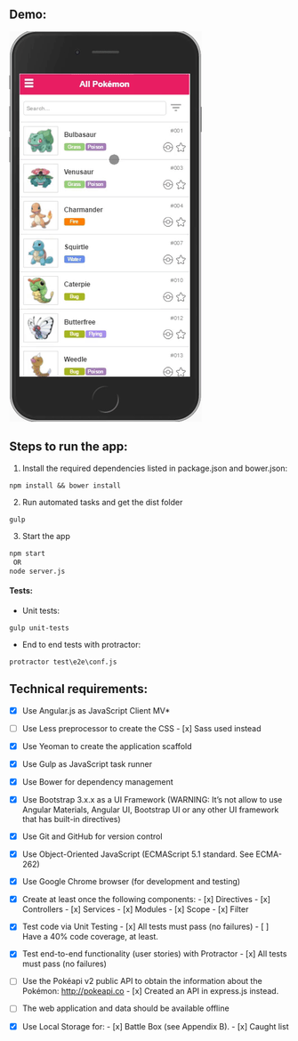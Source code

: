 ## Demo:

![Demo](demo.gif)

## Steps to run the app:

1. Install the required dependencies listed in package.json and bower.json:

 ```
 npm install && bower install
 ```

2. Run automated tasks and get the dist folder

 ```
 gulp
 ```

3. Start the app

 ```
 npm start
  OR
 node server.js
 ```

#### Tests:

- Unit tests:

 ```
 gulp unit-tests
 ```

- End to end tests with protractor:

 ```
 protractor test\e2e\conf.js
 ```


## Technical requirements:

- [x] Use Angular.js as JavaScript Client MV*
- [ ] Use Less  preprocessor to create the CSS 
      - [x] Sass used instead
- [x] Use Yeoman to create the application scaffold
- [x] Use Gulp as JavaScript task runner
- [x] Use Bower for dependency management
- [x] Use Bootstrap 3.x.x as a UI Framework (WARNING: It’s not allow to use Angular Materials, Angular UI, Bootstrap UI or any other UI framework that has built-in directives)
- [x] Use Git and GitHub for version control
- [x] Use Object-Oriented JavaScript (ECMAScript 5.1 standard. See ECMA-262)
- [x] Use Google Chrome browser (for development and testing)
- [x] Create at least once the following components:
      - [x] Directives
      - [x] Controllers
      - [x] Services
      - [x] Modules
      - [x] Scope
      - [x] Filter
- [x] Test code via Unit Testing
      - [x] All tests must pass (no failures)
      - [ ] Have a 40% code coverage, at least.
- [x] Test end-to-end functionality (user stories) with Protractor
      - [x] All tests must pass (no failures)
- [ ] Use the Pokéapi v2 public API to obtain the information about the Pokémon: http://pokeapi.co
      - [x] Created an API in express.js instead.
- [ ] The web application and data should be available offline
- [x] Use Local Storage for:
      - [x] Battle Box (see Appendix B).
      - [x] Caught list

